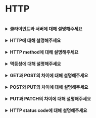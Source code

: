 # HTTP

<br>

<details>
    <summary><b>클라이언트와 서버에 대해 설명해주세요</b></summary>
    <br>
    클라이언트는 사용자가 요청을 보내는 측을 뜻하고, 서버는 해당 요청을 처리하여 응답하는 측을 뜻합니다.<br>
    클라이언트와 서버는 주로 HTTP를 사용하여 통신합니다.
</details>

<br>

<details>
    <summary><b>HTTP에 대해 설명해주세요</b></summary>
    <br>
    HTTP는 인터넷에서 데이터를 주고받을 수 있게하는 프로토콜입니다.<br>
    HTTP를 통해서 html, json, xml과 같은 형태의 데이터를 주고받을 수 있게 됩니다.<br>
    HTTP의 특징에는 비연결성과 무상태성이 있습니다.<br>
    비연결성은 클라이언트가 요청을 서버에 보낸 후 서버가 응답하면 연결이 끊어지는 것을 뜻합니다.<br>
    무상태성은 연결을 끊는 순간 클라이언트와 서버의 통신은 끝나며 상태 정보를 유지하지 않는 것을 뜻합니다.
</details>

<br>

<details>
    <summary><b>HTTP method에 대해 설명해주세요</b></summary>
    <br>
    HTTP 메소드는 요청의 목적이나 종류를 나타내는 수단입니다.<br>
    총 9개의 종류가 있으며, 주로 사용되는 메소드는 5가지로 GET, POST, DELETE, PUT, PATCH 가 있습니다.<br>
    HTTP method의 특징으로는 안정성과 멱등성이 있습니다.
</details>

<br>

<details>
    <summary><b>멱등성에 대해 설명해주세요</b></summary>
    <br>
    멱등성이란 여러번 요청한 결과가 한번 요청한 결과와 같은 특징을 말합니다.<br>
    GET 메소드는 데이터를 조회하는 메소드이므로 멱등성을 띄고, POST 메소드는 데이터를 생성하는 메소드이므로 멱등성을 띄지 않습니다.<br>
    PATCH 메소드는 상황에 따라서 멱등성을 띄게 됩니다.<br>
    예를 들어 요청 데이터를 그대로 수정하는 경우에는 멱등성을 띄지만, 조회수 업데이트와 같이 데이터가 1씩 증가하는 경우에는 멱등성을 띄지 않습니다.
</details>

<br>

<details>
    <summary><b>GET과 POST의 차이에 대해 설명해주세요</b></summary>
    <br>
    GET은 조회를 위한 메소드로, 조회 정보를 URI에 담아 요청하며 HTTP Body를 사용하지 않습니다.<br>
    반면 POST는 생성을 위한 메소드로 데이터 생성 정보를 HTTP Body에 담아 요청합니다.<br>
    또한 GET은 멱등성을 가지는 반면 POST는 멱등성을 가지지 않습니다.
</details>

<br>

<details>
    <summary><b>POST와 PUT의 차이에 대해 설명해주세요</b></summary>
    <br>
    POST는 데이터를 생성하는 메소드로, 여러번 요청하면 데이터를 반복적으로 생성하므로 멱등성을 띄지 않습니다. <br>
    반면 PUT은 데이터를 수정 혹은 삭제하는 메소드로, 만약 수정할 데이터가 없다면 생성하고 있다면 해당 데이터를 수정합니다.<br>
    따라서 PUT은 여러번 요청해도 같은 데이터만을 수정하므로, 멱등성을 가집니다.
</details>


<br>

<details>
    <summary><b>PUT과 PATCH의 차이에 대해 설명해주세요</b></summary>
    <br>
    PUT은 데이터의 자체를 변경하는 메소드입니다. <br>
    만약 데이터의 일부만 전달할 경우, 전달하지 않는 데이터는 null로 들어가게 됩니다.<br>
    반면 PATCH는 데이터의 일부를 수정하는 메소드로 데이터 일부만 요청하면 해당 데이터만 변경됩니다.
</details>


<br>

<details>
    <summary><b>HTTP status code에 대해 설명해주세요</b></summary>
    <br>
    HTTP 상태 코드란 http 요청의 처리 결과를 응답에서 알려주기 위한 정보입니다.<br>
    5가지 종류의 상태 코드가 있고 이는 2xx 와 같은 형태로 표기합니다.<br>
    100번대 코드는 요청을 받고 처리중인 상태를 뜻하며 현재는 거의 사용되지 않습니다.<br>
    200번대 코드는 요청이 정상 처리된 상태를 의미합니다.<br>
    300번대 코드는 리다이렉션을 수행해야하는 상태이며 location 헤더가 있다면 해당 location 위치로 이동하도록 합니다.<br>
    400번대 코드는 클라이언트측에서 오류가 발생한 상태를 의미하고, 500번대 코드는 서버측에서 오류가 발생한 상태를 의미합니다.
</details>

<br>
